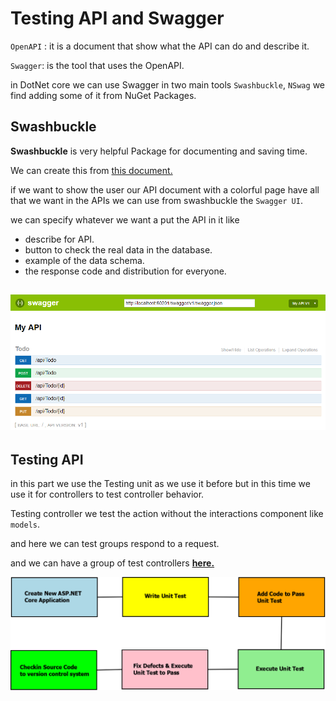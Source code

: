# Testing API and Swagger 

`OpenAPI` : it is a document that show what the API can do and describe it.

`Swagger`: is the tool that uses the OpenAPI.

in DotNet core we can use Swagger in two main tools `Swashbuckle`, `NSwag` we find adding some of it from NuGet Packages.


## Swashbuckle

**Swashbuckle** is very helpful Package for documenting and saving time.

We can create this from [this document.](https://docs.microsoft.com/en-us/aspnet/core/tutorials/getting-started-with-swashbuckle?view=aspnetcore-5.0&tabs=visual-studio)

if we want to show the user our API document with a colorful page have all that we want in the APIs we can use from swashbuckle the `Swagger UI`.

we can specify whatever we want a put the API in it like

- describe for API.
- button to check the real data in the database. 
- example of the data schema.
- the response code and distribution for everyone.



![img](./swaggerUI.png)  
----
## Testing API

in this part we use the Testing unit as we use it before but in this time we use it for controllers to test controller behavior.

Testing controller we test the action without the interactions component like `models`.

and here we can test groups respond to a request.

and we can have a group of test controllers **[here.](https://docs.microsoft.com/en-us/aspnet/core/mvc/controllers/testing?view=aspnetcore-2.1)** 



![img](./Unit-Testing-in-ASP.NET-Core.png)  